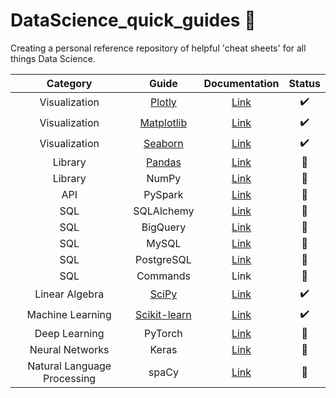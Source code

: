 # DataScience_quick_guides 🚧

Creating a personal reference repository of helpful 'cheat sheets' for all things Data Science.

| Category | Guide | Documentation | Status
| :---------------: | :---------------: | :---------------: | :---------------:
| Visualization | [Plotly](Visualization/Plotly.md) | [Link](https://matplotlib.org/2.0.0/index.html) | ✔️
| Visualization | [Matplotlib](Visualization/Matplotlib.md) | [Link](https://plotly.com/python/plotly-express/) | ✔️
| Visualization | [Seaborn](Visualization/Seaborn.md) | [Link](https://seaborn.pydata.org/index.html) | ✔️
| Library | [Pandas](Pandas) | [Link](https://pandas.pydata.org/docs/) | 🚧
| Library | NumPy | [Link](https://numpy.org/doc/stable/) | 🚧
| API | PySpark | [Link](https://spark.apache.org/docs/latest/api/python/) | 🚧
| SQL | SQLAlchemy | [Link](https://www.sqlalchemy.org) | 🚧
| SQL | BigQuery | [Link](https://cloud.google.com/bigquery/docs) | 🚧
| SQL | MySQL | [Link](https://www.mysql.com/) | 🚧
| SQL | PostgreSQL | [Link](https://www.postgresql.org/) | 🚧
| SQL | Commands | Link | 🚧
| Linear Algebra | [SciPy](Linear%20Algebra/SciPy.md) | [Link](https://docs.scipy.org/doc/scipy/) | ✔️
| Machine Learning | [Scikit-learn](Machine%20Learning/Scikit-learn.md) | [Link](https://scikit-learn.org/stable/index.html) | ✔️
| Deep Learning | PyTorch | [Link](https://pytorch.org/docs/stable/index.html) | 🚧
| Neural Networks | Keras | [Link](https://keras.io/getting_started/) | 🚧
| Natural Language Processing | spaCy | [Link](https://spacy.io/usage#quickstart) | 🚧
